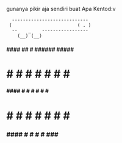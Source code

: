 gunanya pikir aja sendiri buat Apa Kentod:v 



     
      ----------------------------
     (                        ( . ) 
      --    _    -----------------
        (__) (__) 

####  ####  ##    #  ######  #####  ######
#     #     # #   #    #     #   #    #
####  ####  #  #  #    #     #   #    #
   #  #     #   # #    #     #   #    #
###   ####  #     #    #     # ###    #